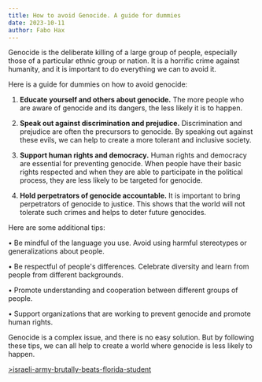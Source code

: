 ```yaml
---
title: How to avoid Genocide. A guide for dummies
date: 2023-10-11
author: Fabo Hax
---
```


Genocide is the deliberate killing of a large group of people, especially those of a particular ethnic group or nation. It is a horrific crime against humanity, and it is important to do everything we can to avoid it.

Here is a guide for dummies on how to avoid genocide:

1. **Educate yourself and others about genocide.** The more people who are aware of genocide and its dangers, the less likely it is to happen.

2. **Speak out against discrimination and prejudice.** Discrimination and prejudice are often the precursors to genocide. By speaking out against these evils, we can help to create a more tolerant and inclusive society.

3. **Support human rights and democracy.** Human rights and democracy are essential for preventing genocide. When people have their basic rights respected and when they are able to participate in the political process, they are less likely to be targeted for genocide.

4. **Hold perpetrators of genocide accountable.** It is important to bring perpetrators of genocide to justice. This shows that the world will not tolerate such crimes and helps to deter future genocides.

Here are some additional tips:

• Be mindful of the language you use. Avoid using harmful stereotypes or generalizations about people.

• Be respectful of people's differences. Celebrate diversity and learn from people from different backgrounds.

• Promote understanding and cooperation between different groups of people.

• Support organizations that are working to prevent genocide and promote human rights.

Genocide is a complex issue, and there is no easy solution. But by following these tips, we can all help to create a world where genocide is less likely to happen.


[>israeli-army-brutally-beats-florida-student](https://m.facebook.com/imamomarsuleiman/photos/how-is-american-media-not-reporting-thiscair-israeli-army-brutally-beats-florida/795622957124414/)

